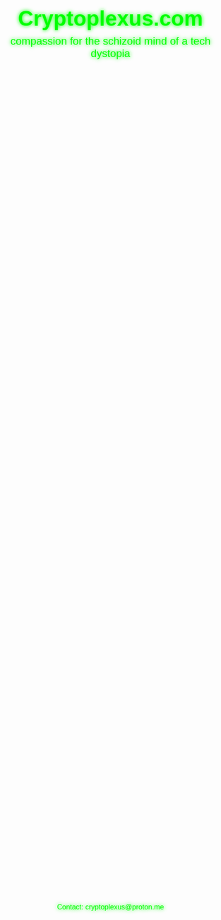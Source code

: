 <!DOCTYPE html>
<html lang="en">
<head>
    <meta charset="UTF-8">
    <meta name="viewport" content="width=device-width, initial-scale=1.0">
    <title>Cryptoplexus</title>
    <style>
        body {
            margin: 0;
            padding: 0;
            background: url('4thofjuly.jpg') no-repeat center center fixed;
            background-size: cover;
            display: flex;
            flex-direction: column;
            justify-content: center;
            align-items: center;
            height: 100vh;
            text-align: center;
            color: #00FF00;
            font-family: Arial, sans-serif;
            text-shadow: 0 0 10px #00FF00;
        }
        h1 {
            font-size: 3rem;
            margin: 0;
        }
        p {
            font-size: 1.5rem;
            margin-top: 10px;
        }
        .contact {
            position: absolute;
            bottom: 20px;
            font-size: 1rem;
        }
    </style>
</head>
<body>
    <h1>Cryptoplexus.com</h1>
    <p>compassion for the schizoid mind of a tech dystopia</p>
    <div class="contact">Contact: <a href="mailto:cryptoplexus@proton.me" style="color: #00FF00; text-decoration: none;">cryptoplexus@proton.me</a></div>
</body>
</html>

